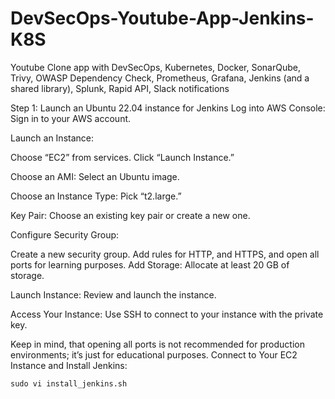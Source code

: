 # DevSecOps-Youtube-App-Jenkins-K8S
Youtube Clone app with DevSecOps, Kubernetes, Docker, SonarQube, Trivy, OWASP Dependency Check, Prometheus, Grafana, Jenkins (and a shared library), Splunk, Rapid API, Slack notifications

Step 1: Launch an Ubuntu 22.04 instance for Jenkins
Log into AWS Console: Sign in to your AWS account.

Launch an Instance:

Choose “EC2” from services. Click “Launch Instance.”

Choose an AMI: Select an Ubuntu image.

Choose an Instance Type: Pick “t2.large.”

Key Pair: Choose an existing key pair or create a new one.

Configure Security Group:

Create a new security group. Add rules for HTTP, and HTTPS, and open all ports for learning purposes. Add Storage: Allocate at least 20 GB of storage.

Launch Instance: Review and launch the instance.

Access Your Instance: Use SSH to connect to your instance with the private key.

Keep in mind, that opening all ports is not recommended for production environments; it’s just for educational purposes.
Connect to Your EC2 Instance and Install Jenkins:
```
sudo vi install_jenkins.sh
